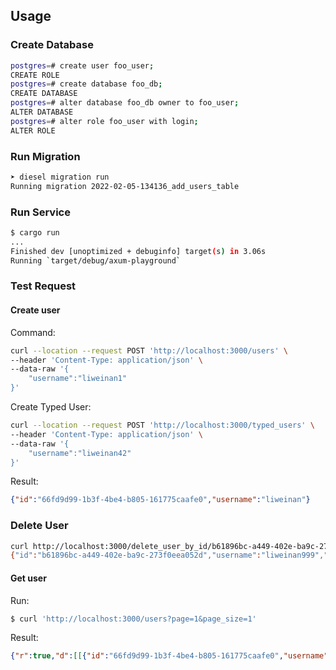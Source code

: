 ## Usage

### Create Database

```bash
postgres=# create user foo_user;
CREATE ROLE
postgres=# create database foo_db;
CREATE DATABASE
postgres=# alter database foo_db owner to foo_user;
ALTER DATABASE
postgres=# alter role foo_user with login;
ALTER ROLE
```

### Run Migration

```bash
➤ diesel migration run                                                                                                                                                                                                                                                       11:00:30
Running migration 2022-02-05-134136_add_users_table
```

### Run Service

```bash
$ cargo run
...
Finished dev [unoptimized + debuginfo] target(s) in 3.06s
Running `target/debug/axum-playground`
```

### Test Request


#### Create user


Command: 

```bash
curl --location --request POST 'http://localhost:3000/users' \
--header 'Content-Type: application/json' \
--data-raw '{
    "username":"liweinan1"
}'
```

Create Typed User:

```bash
curl --location --request POST 'http://localhost:3000/typed_users' \
--header 'Content-Type: application/json' \
--data-raw '{
    "username":"liweinan42"
}'
```

Result:

```json
{"id":"66fd9d99-1b3f-4be4-b805-161775caafe0","username":"liweinan"}
```

### Delete User

```bash
curl http://localhost:3000/delete_user_by_id/b61896bc-a449-402e-ba9c-273f0eea052d                                                                                                                                                                                                                                            01:55:44
{"id":"b61896bc-a449-402e-ba9c-273f0eea052d","username":"liweinan999","created_at":"2022-08-17T01:55:44.700301","meta":{"meta":null,"data":{"foo":"1","bar":"1"}}}
```

#### Get user

Run:

```bash
$ curl 'http://localhost:3000/users?page=1&page_size=1'
```

Result:

```json
{"r":true,"d":[[{"id":"66fd9d99-1b3f-4be4-b805-161775caafe0","username":"liweinan"}],2],"e":null}
```

